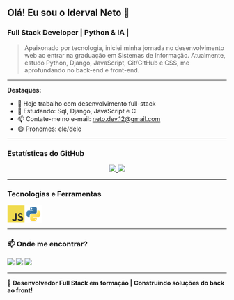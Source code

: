 ## Olá! Eu sou o Iderval Neto 👋
### Full Stack Developer | Python & IA | 

> Apaixonado por tecnologia, iniciei minha jornada no desenvolvimento web ao entrar na graduação em Sistemas de Informação. Atualmente, estudo Python, Django, JavaScript, Git/GitHub e CSS, me aprofundando no back-end e front-end.

---
**Destaques:**

- 🔭 Hoje trabalho com desenvolvimento full-stack
- 🌱 Estudando: Sql, Django, JavaScript e C
- 📫 Contate-me no e-mail: neto.dev.12@gmail.com
- 😄 Pronomes: ele/dele

---
### Estatísticas do GitHub

  <div align="center">
  <a href="https://github.com/Jovinull">
    <img height="180em" src="https://github-readme-stats.vercel.app/api?username=N3TO0&show_icons=true&theme=tokyonight&include_all_commits=true&count_private=true"/>
    <img height="180em" src="https://github-readme-stats.vercel.app/api/top-langs/?username=N3TO0&layout=compact&langs_count=8&theme=tokyonight"/>
  </a>
</div>

---
### Tecnologias e Ferramentas

<div style="display: flex; align-items: center;">
  <img src="https://raw.githubusercontent.com/devicons/devicon/master/icons/javascript/javascript-original.svg" alt="JavaScript" width="40" height="40"/>
  <img src="https://raw.githubusercontent.com/devicons/devicon/master/icons/python/python-original.svg" alt="Python" width="40" height="40"/>
</div>

---
### 📫 Onde me encontrar?

<div>
  <a href="https://www.linkedin.com/in/iderval-neto/" target="_blank"><img src="https://img.shields.io/badge/-LinkedIn-%230077B5?style=for-the-badge&logo=linkedin&logoColor=white"></a>
  <a href="mailto:neto.dev.12@gmail.com" target="_blank"><img src="https://img.shields.io/badge/Gmail-%23D14836?style=for-the-badge&logo=gmail&logoColor=white"></a>
  <a href="https://github.com/N3TO0" target="_blank"><img src="https://img.shields.io/badge/GitHub-%2312100E?style=for-the-badge&logo=github&logoColor=white"></a>
</div>

---
**🚀 Desenvolvedor Full Stack em formação | Construindo soluções do back ao front!**
